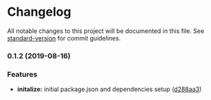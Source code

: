 # Changelog

All notable changes to this project will be documented in this file. See [standard-version](https://github.com/conventional-changelog/standard-version) for commit guidelines.

### 0.1.2 (2019-08-16)


### Features

* **initalize:** initial package.json and dependencies setup ([d288aa3](https://github.com/darylwalsh/react-native-emotion-blog-blpc/commit/d288aa3))
